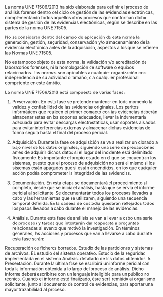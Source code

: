 La norma UNE 71506/2013 ha sido elaborada para definir el proceso de análisis forense dentro del ciclo de gestión de las evidencias electrónicas, complementando todos aquellos otros procesos que conforman dicho sistema de gestión de las evidencias electrónicas, según se describe en las partes de la norma UNE 71505.

No se consideran dentro del campo de aplicación de esta norma la generación, gestión, seguridad, conservación y/o almacenamiento de la evidencia electrónica antes de la adquisición, aspectos a los que se refieren las Normas UNE 71505.

No es tampoco objeto de esta norma, la validación y/o acreditación de laboratorios forenses, ni la homologación de software o equipos relacionados.  Las normas son aplicables a cualquier organización con independencia de su actividad o tamaño, o a cualquier profesional competente en este ámbito.

La norma UNE 71506/2013 está compuesta de varias fases:

1. Preservación. En esta fase se pretende mantener en todo momento la validez y confiabilidad de las evidencias originales. Los peritos informáticos que realicen el primer contacto con las evidencias deberán almacenar éstas en los soportes adecuados, llevar la indumentaria adecuada para evitar descargas electrostáticas, usar soportes aislados para evitar interferencias externas y almacenar dichas evidencias de forma segura hasta el final del proceso pericial.

2. Adquisición. Durante la fase de adquisición se va a realizar un clonado a bajo nivel de los datos originales, siguiendo una serie de precauciones antes de adquirir dichos datos si el lugar del incidente está delimitado físicamente. Es importante el propio estado en el que se encuentran los sistemas, puesto que el proceso de adquisición no será el mismo si los sistemas están apagados que si están encendidos, en los que cualquier acción podría comprometer la integridad de las evidencias.

3. Documentación. En esta etapa se documentará el procedimiento al completo, desde que se inicia el análisis, hasta que se envía el informe pericial al solicitante. Se documentarán todos los procesos llevados a cabo y las herramientas que se utilizaron, siguiendo una secuencia temporal definida. En la cadena de custodia quedarán reflejados todos los pasos llevados a cabo durante el manejo de las evidencias.

4. Análisis. Durante esta fase de análisis se van a llevar a cabo una serie de procesos y tareas que intentarán dar respuesta a preguntas relacionadas al evento que motivó la investigación. En términos generales, las acciones y procesos que van a llevarse a cabo durante esta fase serán:

Recuperación de ficheros borrados.
Estudio de las particiones y sistemas de archivos.
EL estudio del sistema operativo.
Estudio de la seguridad implementada en el sistema Análisis. detallado de los datos obtenidos.
5. Presentación. Durante la última fase se escribirá un informe pericial con toda la información obtenida a lo largo del proceso de análisis. Dicho informe deberá escribirse con un lenguaje inteligible para un público no técnico. Cuando el informe esté finalizado, éste será remitido al organismo solicitante, junto al documento de control de evidencias, para aportar una mayor trazabilidad al proceso.
